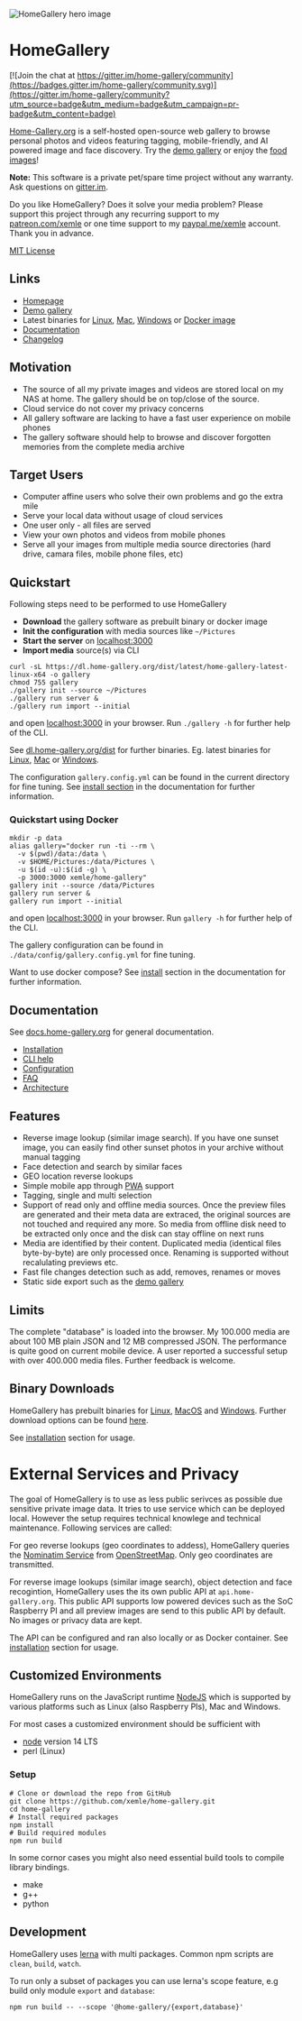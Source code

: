 ![HomeGallery hero image](https://home-gallery.org/hero.png "self-hosted open-source web gallery")

# HomeGallery

[![Join the chat at https://gitter.im/home-gallery/community](https://badges.gitter.im/home-gallery/community.svg)](https://gitter.im/home-gallery/community?utm_source=badge&utm_medium=badge&utm_campaign=pr-badge&utm_content=badge)

[Home-Gallery.org](https://home-gallery.org) is a self-hosted open-source web gallery
to browse personal photos and videos featuring tagging, mobile-friendly, and AI
powered image and face discovery. Try the [demo gallery](https://demo.home-gallery.org)
or enjoy the [food images](https://demo.home-gallery.org/similar/c7f8a3bf0142fc9694f517c23e42d988c97233c3)!

**Note:** This software is a private pet/spare time project without any warranty.
Ask questions on [gitter.im](https://gitter.im/home-gallery/community).

Do you like HomeGallery? Does it solve your media problem?
Please support this project through any recurring support to my
[patreon.com/xemle](https://www.patreon.com/xemle) or one time support to my
[paypal.me/xemle](https://paypal.me/xemle) account. Thank you in advance.

[MIT License](https://en.wikipedia.org/wiki/MIT_License)

## Links

* [Homepage](https://home-gallery.org)
* [Demo gallery](https://demo.home-gallery.org)
* Latest binaries for [Linux](https://dl.home-gallery.org/dist/latest/home-gallery-latest-linux-x64),
[Mac](https://dl.home-gallery.org/dist/latest/home-gallery-latest-darwin-x64),
[Windows](https://dl.home-gallery.org/dist/latest/home-gallery-latest-win-x64) or
[Docker image](https://hub.docker.com/r/xemle/home-gallery)
* [Documentation](https://docs.home-gallery.org)
* [Changelog](CHANGELOG.md)

## Motivation

* The source of all my private images and videos are stored local on my NAS at home. The gallery should be on top/close of the source.
* Cloud service do not cover my privacy concerns
* All gallery software are lacking to have a fast user experience on mobile phones
* The gallery software should help to browse and discover forgotten memories from the complete media archive

## Target Users

* Computer affine users who solve their own problems and go the extra mile
* Serve your local data without usage of cloud services
* One user only - all files are served
* View your own photos and videos from mobile phones
* Serve all your images from multiple media source directories (hard drive, camara files, mobile phone files, etc)

## Quickstart

Following steps need to be performed to use HomeGallery

* **Download** the gallery software as prebuilt binary or docker image
* **Init the configuration** with media sources like `~/Pictures`
* **Start the server** on [localhost:3000](http://localhost:3000)
* **Import media** source(s) via CLI

```
curl -sL https://dl.home-gallery.org/dist/latest/home-gallery-latest-linux-x64 -o gallery
chmod 755 gallery
./gallery init --source ~/Pictures
./gallery run server &
./gallery run import --initial
```

and open [localhost:3000](http://localhost:3000) in your browser. Run `./gallery -h` for
further help of the CLI.

See [dl.home-gallery.org/dist](https://dl.home-gallery.org/dist) for further binaries.
Eg. latest binaries for [Linux](https://dl.home-gallery.org/dist/latest/home-gallery-latest-linux-x64),
[Mac](https://dl.home-gallery.org/dist/latest/home-gallery-latest-darwin-x64)
or [Windows](https://dl.home-gallery.org/dist/latest/home-gallery-latest-win-x64).

The configuration `gallery.config.yml` can be found in the current directory for
fine tuning.
See [install section](https://docs.home-gallery.org/install/index.html) in the documentation
for further information.

### Quickstart using Docker

```
mkdir -p data
alias gallery="docker run -ti --rm \
  -v $(pwd)/data:/data \
  -v $HOME/Pictures:/data/Pictures \
  -u $(id -u):$(id -g) \
  -p 3000:3000 xemle/home-gallery"
gallery init --source /data/Pictures
gallery run server &
gallery run import --initial
```

and open [localhost:3000](http://localhost:3000) in your browser. Run `gallery -h` for
further help of the CLI.

The gallery configuration can be found in `./data/config/gallery.config.yml` for fine tuning.

Want to use docker compose? See [install](https://docs.home-gallery.org/install/index.html)
section in the documentation for further information.

## Documentation

See [docs.home-gallery.org](https://docs.home-gallery.org) for general documentation.

* [Installation](https://docs.home-gallery.org/install)
* [CLI help](https://docs.home-gallery.org/cli)
* [Configuration](https://docs.home-gallery.org/configuration)
* [FAQ](https://docs.home-gallery.org/faq)
* [Architecture](https://docs.home-gallery.org/internals)

## Features

- Reverse image lookup (similar image search). If you have one sunset image, you can easily find other sunset photos in your archive without manual tagging
- Face detection and search by similar faces
- GEO location reverse lookups
- Simple mobile app through [PWA](https://developer.mozilla.org/en-US/docs/Web/Progressive_web_apps) support
- Tagging, single and multi selection
- Support of read only and offline media sources. Once the preview files are generated and their meta data are extraced, the original sources are not touched and required any more. So media from offline disk need to be extracted only once and the disk can stay offline on next runs
- Media are identified by their content. Duplicated media (identical files byte-by-byte) are only processed once. Renaming is supported without recalulating previews etc.
- Fast file changes detection such as add, removes, renames or moves
- Static side export such as the [demo gallery](https://demo.home-gallery.org)

## Limits

The complete "database" is loaded into the browser. My 100.000 media are about
100 MB plain JSON and 12 MB compressed JSON. The performance is quite good on
current mobile device. A user reported a successful setup with over 400.000
media files. Further feedback is welcome.

## Binary Downloads

HomeGallery has prebuilt binaries for
[Linux](https://dl.home-gallery.org/dist/latest/home-gallery-latest-linux-x64),
[MacOS](https://dl.home-gallery.org/dist/latest/home-gallery-latest-darwin-x64) and
[Windows](https://dl.home-gallery.org/dist/latest/home-gallery-latest-win-x64.exe).
Further download options can be found [here](https://dl.home-gallery.org/dist).

See [installation](https://docs.home-gallery.org/install) section for usage.

# External Services and Privacy

The goal of HomeGallery is to use as less public serivces as possible
due sensitive private image data. It tries to use service which can
be deployed local. However the setup requires technical knowlege and
technical maintenance. Following services are called:

For geo reverse lookups (geo coordinates to addess), HomeGallery
queries the [Nominatim Service](https://nominatim.openstreetmap.org/reverse)
from [OpenStreetMap](https://openstreetmap.org). Only geo coordinates
are transmitted.

For reverse image lookups (similar image search), object detection and face
recogintion, HomeGallery uses the
its own public API at `api.home-gallery.org`. This public API supports
low powered devices such as the SoC Raspberry PI and all preview images are
send to this public API by default. No images or privacy data are kept.

The API can be configured and ran also locally or as Docker container.
See [installation](https://docs.home-gallery.org/api-) section for usage.

## Customized Environments

HomeGallery runs on the JavaScript runtime [NodeJS](https://nodejs.org) which
is supported by various platforms such as Linux (also Raspberry PIs), Mac and Windows.

For most cases a customized environment should be sufficient with

* [node](https://nodejs.org) version 14 LTS
* perl (Linux)

### Setup

```
# Clone or download the repo from GitHub
git clone https://github.com/xemle/home-gallery.git
cd home-gallery
# Install required packages
npm install
# Build required modules
npm run build
```

In some cornor cases you might also need essential build tools to compile library
bindings.

* make
* g++
* python

## Development

HomeGallery uses [lerna](https://github.com/lerna/lerna) with multi
packages. Common npm scripts are `clean`, `build`, `watch`.

To run only a subset of packages you can use lerna's
scope feature, e.g build only module `export` and `database`:

```
npm run build -- --scope '@home-gallery/{export,database}'
```
